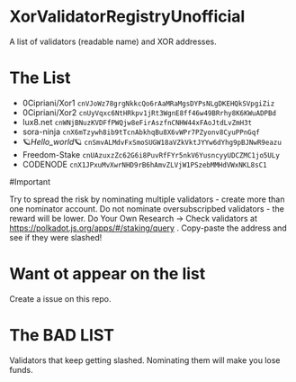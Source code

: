 # XorValidatorRegistryUnofficial
A list of validators (readable name) and XOR addresses.


# The List

* 0Cipriani/Xor1                  `cnVJoWz78grgNkkcQo6rAaMRaMgsDYPsNLgDKEHQkSVpgiZiz`
* 0Cipriani/Xor2                  `cnUyVqxc6NtHRkpv1jRt3WgnE8ff46w49BRrhy8K6KWuADPBd`
* lux8.net                        `cnWNjBNuzKVDFfPWQjw8eFirAszfnCNHW44xFAoJtdLvZmH3t`
* sora-ninja                      `cnX6mTzywh8ib9tTcnAbkhqBu8X6vWPr7PZyonv8CyuPPnGqf`
* 🪐_Hello_world_🪐              `cnSmvALMdvFxSmoSUGW18aVZkVktJYYw6dYhg9pBJNwR9eazu`
* Freedom-Stake                   `cnUAzuxzZc62G6i8PuvRfFYr5nkV6YusncyyUDCZMC1jo5ULy`
* CODENODE                        `cnX1JPxuMvXwrNHD9rB6hAmvZLVjW1PSzebMMHdVWxNKL8sC1`

#Important 

Try to spread the risk by nominating multiple validators - create more than one nominator account.
Do not nominate oversubscripbed validators - the reward will be lower. 
Do Your Own Research  -> Check validators at https://polkadot.js.org/apps/#/staking/query . Copy-paste the address and see if they were slashed! 


# Want ot appear on the list
Create a issue on this repo.


# The BAD LIST 

Validators that keep getting slashed. Nominating them will make you lose funds.


